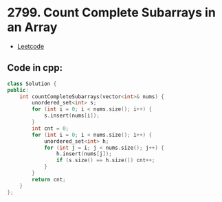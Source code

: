 # 2799. Count Complete Subarrays in an Array
- [Leetcode](https://leetcode.com/problems/count-complete-subarrays-in-an-array/description/)
## Code in cpp:
```cpp
class Solution {
public:
    int countCompleteSubarrays(vector<int>& nums) {
        unordered_set<int> s;
        for (int i = 0; i < nums.size(); i++) {
            s.insert(nums[i]);
        }
        int cnt = 0;
        for (int i = 0; i < nums.size(); i++) {
            unordered_set<int> h;
            for (int j = i; j < nums.size(); j++) {
                h.insert(nums[j]);
                if (s.size() == h.size()) cnt++;
            }
        }
        return cnt;
    }
};
```
